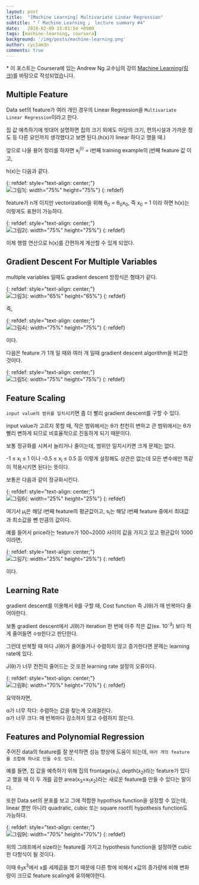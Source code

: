 ```yaml
---
layout: post
title:  "[Machine Learning] Multivariate Linear Regression"
subtitle: "「 Machine Learning 」 lecture summary #4"
date:   2018-02-09 15:01:54 +0900
tags: [machine-learning, coursera]
background: '/img/posts/machine-learning.png'
author: cyc1am3n
comments: true
---
```

\* 이 포스트는 Coursera에 있는 Andrew Ng 교수님의 강의 [Machine Learning(링크)](https://www.coursera.org/learn/machine-learning)를 바탕으로 작성되었습니다.

## Multiple Feature  

Data set의 feature가 여러 개인 경우의 Linear Regression을 `Multivariate Linear Regression`이라고 한다.  

집 값 예측하기에 빗대어 설명하면 집의 크기 외에도 마당의 크기, 편의시설과 가까운 정도 등 다른 요인까지 생각했다고 보면 된다.(h(x)가 linear 하다고 했을 때.)  

앞으로 나올 용어 정리를 하자면 x<sub>j</sub><sup>(i)</sup> = i번째 training example의 j번째 feature 값 이고,  

h(x)는 다음과 같다.

{: refdef: style="text-align: center;"}  
![그림1](/img/posts/multivariate-linear-regression/multivariate-linear-regression-1.png){: width="75%" height="75%"}
{: refdef}

feature가 n개 이지만 vectorization을 위해 θ<sub>0</sub> = θ<sub>0</sub>x<sub>0</sub>, 즉 x<sub>0</sub> = 1 이라 하면 h(x)는 이렇게도 표현이 가능하다.  

{: refdef: style="text-align: center;"}  
![그림2](/img/posts/multivariate-linear-regression/multivariate-linear-regression-2.png){: width="75%" height="75%"}
{: refdef}

이제 행렬 연산으로 h(x)를 간편하게 계산할 수 있게 되었다.  

## Gradient Descent For Multiple Variables

multiple variables 일때도 gradient descent 방정식은 형태가 같다.  

{: refdef: style="text-align: center;"}  
![그림3](/img/posts/multivariate-linear-regression/multivariate-linear-regression-3.png){: width="65%" height="65%"}
{: refdef}

즉,

{: refdef: style="text-align: center;"}  
![그림4](/img/posts/multivariate-linear-regression/multivariate-linear-regression-4.png){: width="75%" height="75%"}
{: refdef}

이다.  

다음은 feature 가 1개 일 때와 여러 개 일때 gradient descent algorithm을 비교한 것이다.  

{: refdef: style="text-align: center;"}  
![그림5](/img/posts/multivariate-linear-regression/multivariate-linear-regression-5.png){: width="75%" height="75%"}
{: refdef}

## Feature Scaling

`input value의 범위를 일치`시키면 좀 더 빨리 gradient descent를 구할 수 있다.  

input value가 고르지 못할 때, 작은 범위에서는 θ가 천천히 변하고 큰 범위에서는 θ가 빨리 변하게 되므로 비효율적으로 진동하게 되기 때문이다.  

보통 정규화를 시켜서 늘리거나 줄이는데, 범위만 일치시키면 크게 문제는 없다.  

-1 ≤ x<sub>i</sub> ≤ 1 이나 -0.5 ≤ x<sub>i</sub> ≤ 0.5 등 이렇게 설정해도 상관은 없는데 모든 변수에만 똑같이 적용시키면 된다는 뜻이다.  

보통은 다음과 같이 정규화시킨다.  

{: refdef: style="text-align: center;"}  
![그림6](/img/posts/multivariate-linear-regression/multivariate-linear-regression-6.png){: width="25%" height="25%"}
{: refdef}

여기서 μ<sub>i</sub>은 해당 i번째 feature의 평균값이고, s<sub>i</sub>는 해당 i번째 feature 중에서 최대값과 최소값을 뺀 만큼의 값이다.  

예를 들어서 price라는 feature가 100~2000 사이의 값을 가지고 있고 평균값이 1000이라면,  

{: refdef: style="text-align: center;"}  
![그림7](/img/posts/multivariate-linear-regression/multivariate-linear-regression-7.png){: width="25%" height="25%"}
{: refdef}

이다.  

## Learning Rate  

gradient descent를 이용해서 θ를 구할 때, Cost function 즉 J(θ)가 매 반복마다 줄어야한다.  

보통 gradient descent에서 J(θ)가 iteration 한 번에 아주 작은 값(ex. 10<sup>-3</sup>) 보다 적게 줄어들면 `수렴`한다고 판단한다.  

그런데 반복할 때 마다 J(θ)가 줄어들거나 수렴하지 않고 증가한다면 문제는 learning rate에 있다.  

J(θ)가 너무 천천히 줄어드는 것 또한 learning rate 설정의 오류이다.  

 {: refdef: style="text-align: center;"}  
![그림8](/img/posts/multivariate-linear-regression/multivariate-linear-regression-8.png){: width="70%" height="70%"}
{: refdef}

요약하자면,  

α가 너무 작다: 수렴하는 값을 찾는게 오래걸린다.  
α가 너무 크다: 매 반복마다 감소하지 않고 수렴하지 않는다.  

## Features and Polynomial Regression  

주어진 data의 feature를 잘 분석하면 성능 향상에 도움이 되는데, `여러 개의 feature를 조합해 하나로 만들 수도 있다.`  

예를 들면, 집 값을 예측하기 위해 집의 frontage(x<sub>1</sub>), depth(x<sub>2</sub>)라는 feature가 있다고 했을 때 이 두 개를 곱한 area(x<sub>3</sub>=x<sub>1</sub>x<sub>2</sub>)라는 새로운 feature를 만들 수 있다는 말이다.  

또한 Data set의 분포를 보고 그에 적합한 hypothsis function을 설정할 수 있는데, linear 뿐만 아니라 quadratic, cubic 또는 square root의 hypothesis function도 가능하다.  

{: refdef: style="text-align: center;"}  
![그림9](/img/posts/multivariate-linear-regression/multivariate-linear-regression-9.png){: width="70%" height="70%"}
{: refdef}

위의 그래프에서 size라는 feature를 가지고 hypothesis function을 설정하면 cubic한 다항식이 될 것이다.  

이때 θ<sub>3</sub>x<sup>3</sup>에서 x를 세제곱을 했기 때문에 다른 항에 비해서 x값의 증가량에 비해 변화량이 크므로 feature scaling에 유의해야한다.